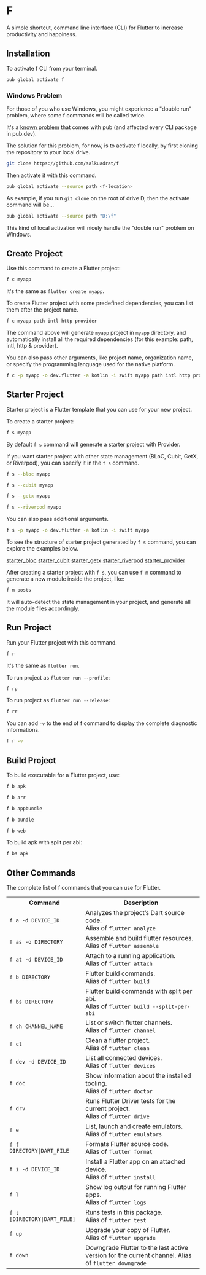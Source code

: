 # F

A simple shortcut, command line interface (CLI) for Flutter to increase productivity and happiness.

## Installation 

To activate f CLI from your terminal.

```bash 
pub global activate f
```

### Windows Problem 

For those of you who use Windows, you might experience a "double run" problem, where some f commands will be called twice. 

It's a [known problem](https://github.com/dart-lang/pub/issues/2934) that comes with pub (and affected every CLI package in pub.dev).

The solution for this problem, for now, is to activate f locally, by first cloning the repository to your local drive.

```bash
git clone https://github.com/salkuadrat/f
```

Then activate it with this command.

```bash
pub global activate --source path <f-location>
```

As example, if you run `git clone` on the root of drive D, then the activate command will be...

```bash
pub global activate --source path "D:\f"
```

This kind of local activation will nicely handle the "double run" problem on Windows.

## Create Project 

Use this command to create a Flutter project:

```bash 
f c myapp
```

It's the same as `flutter create myapp`.

To create Flutter project with some predefined dependencies, you can list them after the project name.

```bash
f c myapp path intl http provider
```

The command above will generate `myapp` project in `myapp` directory, and automatically install all the required dependencies (for this example: path, intl, http & provider).

You can also pass other arguments, like project name, organization name, or specify the programming language used for the native platform.

```bash 
f c -p myapp -o dev.flutter -a kotlin -i swift myapp path intl http provider
```

## Starter Project

Starter project is a Flutter template that you can use for your new project.

To create a starter project:

```bash
f s myapp
```

By default `f s` command will generate a starter project with Provider.

If you want starter project with other state management (BLoC, Cubit, GetX, or Riverpod), you can specify it in the `f s` command.

```bash
f s --bloc myapp

f s --cubit myapp

f s --getx myapp

f s --riverpod myapp
```

You can also pass additional arguments.

```bash
f s -p myapp -o dev.flutter -a kotlin -i swift myapp
```

To see the structure of starter project generated by `f s` command, you can explore the examples below.

[starter_bloc](starter_bloc)
[starter_cubit](starter_cubit)
[starter_getx](starter_getx)
[starter_riverpod](starter_riverpod)
[starter_provider](starter_provider)

After creating a starter project with `f s`, you can use `f m` command to generate a new module inside the project, like:

```bash
f m posts
```

It will auto-detect the state management in your project, and generate all the module files accordingly.

## Run Project 

Run your Flutter project with this command.

```bash 
f r
```

It's the same as `flutter run`.

To run project as `flutter run --profile`:

```bash 
f rp
```

To run project as `flutter run --release`:

```bash 
f rr
```

You can add `-v` to the end of f command to display the complete diagnostic informations.

```bash
f r -v
```

## Build Project 

To build executable for a Flutter project, use:

```bash
f b apk

f b arr

f b appbundle

f b bundle 

f b web
```

To build apk with split per abi:

```bash
f bs apk
```

## Other Commands 

The complete list of f commands that you can use for Flutter.

<table>
  <tr>
    <th>Command</th>
    <th>Description</th>
  </tr>
  <tr>
    <td><code>f a -d DEVICE_ID</code></td>
    <td>Analyzes the project’s Dart source code.<br>Alias of <code>flutter analyze</code></td>
  </tr>
  <tr>
    <td><code>f as -o DIRECTORY</code></td>
    <td>Assemble and build flutter resources.<br>Alias of <code>flutter assemble</code></td>
  </tr>
  <tr>
    <td><code>f at -d DEVICE_ID</code></td>
    <td>Attach to a running application.<br>Alias of <code>flutter attach</code></td>
  </tr>
  <tr>
    <td><code>f b DIRECTORY</code></td>
    <td>Flutter build commands.<br>Alias of <code>flutter build</code></td>
  </tr>
  <tr>
    <td><code>f bs DIRECTORY</code></td>
    <td>Flutter build commands with split per abi.<br>Alias of <code>flutter build --split-per-abi</code></td>
  </tr>
  <tr>
    <td><code>f ch CHANNEL_NAME</code></td>
    <td>List or switch flutter channels.<br>Alias of <code>flutter channel</code></td>
  </tr>
  <tr>
    <td><code>f cl</code></td>
    <td>Clean a flutter project.<br>Alias of <code>flutter clean</code></td>
  </tr>
  <tr>
    <td><code>f dev -d DEVICE_ID</code></td>
    <td>List all connected devices.<br>Alias of <code>flutter devices</code></td>
  </tr>
  <tr>
    <td><code>f doc</code></td>
    <td>Show information about the installed tooling.<br>Alias of <code>flutter doctor</code></td>
  </tr>
  <tr>
    <td><code>f drv</code></td>
    <td>Runs Flutter Driver tests for the current project.<br>Alias of <code>flutter drive</code></td>
  </tr>
  <tr>
    <td><code>f e</code></td>
    <td>List, launch and create emulators.<br>Alias of <code>flutter emulators</code></td>
  </tr>
  <tr>
    <td><code>f f DIRECTORY|DART_FILE</code></td>
    <td>Formats Flutter source code.<br>Alias of <code>flutter format</code></td>
  </tr>
  <tr>
    <td><code>f i -d DEVICE_ID</code></td>
    <td>Install a Flutter app on an attached device.<br>Alias of <code>flutter install</code></td>
  </tr>
  <tr>
    <td><code>f l</code></td>
    <td>Show log output for running Flutter apps.<br>Alias of <code>flutter logs</code></td>
  </tr>
  <tr>
    <td><code>f t [DIRECTORY|DART_FILE]</code></td>
    <td>Runs tests in this package.<br>Alias of <code>flutter test</code></td>
  </tr>
  <tr>
    <td><code>f up</code></td>
    <td>Upgrade your copy of Flutter.<br>Alias of <code>flutter upgrade</code></td>
  </tr>
  <tr>
    <td><code>f down</code></td>
    <td>Downgrade Flutter to the last active version for the current channel. Alias of <code>flutter downgrade</code></td>
  </tr>
</table>